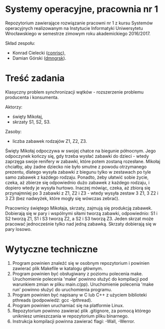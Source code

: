 # Systemy operacyjne, pracownia nr 1
Repozytorium zawierające rozwiązanie pracowni nr 1 z kursu Systemów operacyjnych realizowanym na Instytucie Informatyki Uniwersytetu Wrocławskiego w semestrze zimowym roku akademickiego 2016/2017. 

Skład zespołu: 
- Konrad Cielecki (<a href="https://github.com/conrisc/">conrisc</a>), 
- Damian Górski (<a href="https://github.com/dmngrsk/">dmngrsk</a>).

# Treść zadania
Klasyczny problem synchronizacji wątków - rozszerzenie problemu producenta i konsumenta.

Aktorzy: 
- święty Mikołaj,
- skrzaty S1, S2, S3.

Zasoby:
- liczba zabawek rodzajów Z1, Z2, Z3.

Święty Mikołaj odpoczywa w swojej chatce na biegunie północnym. Jego odpoczynek kończy się, gdy trzeba wysłać zabawki do dzieci - wtedy zaprzęga swoje renifery w zabawki, które potem zostaną rozesłane. Mikołaj chciałby, aby żadne dziecko nie było smutne z powodu otrzymanego prezentu, dlatego wysyła zabawki z biegunu tylko w zestawach po tyle samo zabawek z każdego rodzaju. Ponadto, żeby ułatwić sobie życie, czeka, aż zbierze się odpowiednio dużo zabawek z każdego rodzaju, i dopiero wtedy je wysyła hurtowo. Inaczej mówiąc, czeka, aż zbiorą się przynajmniej po 3 zabawki z Z1, Z2 i Z3 - wtedy wysyła zestaw 3 Z1, 3 Z2 i 3 Z3 (bez nadwyżek, które mogły się wówczas zebrać).

Pracownicy świętego Mikołaja, skrzaty, zajmują się produkcją zabawek. Dobierają się w pary i wspólnymi siłami tworzą zabawki, odpowiednio: S1 i S2 tworzą Z1, S1 i S3 tworzą Z2, a S2 i S3 tworzą Z3. Jeden skrzat może pracować jednocześnie tylko nad jedną zabawką. Skrzaty dobierają się w pary losowo.

# Wytyczne techniczne
1. Program powinien znaleźć się w osobnym repozytorium i powinien zawierać plik Makefile w katalogu głównym.
2. Program powinien być obsługiwany z poziomu polecenia make. Uruchomienie polecenia 'make' powinno służyć do kompilacji pod warunkiem zmian w pliku main.c(pp). Uruchomienie polecenia 'make run' powinno służyć do uruchomienia programu.
3. Program powinien być napisany w C lub C++ z użyciem biblioteki pthreads (podpowiedź: gcc -lpthread).
4. Program powinien uruchamiać się na platformie Linux.
5. Repozytorium powinno zawierać plik .gitignore, za pomocą którego unikniesz umieszczania w repozytorium pliku binarnego.
6. Instrukcja kompilacji powinna zawierać flagi: -Wall, -Werror.